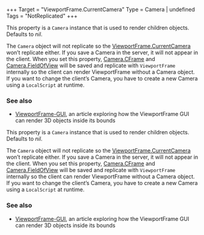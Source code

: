 +++
Target = "ViewportFrame.CurrentCamera"
Type = Camera | undefined
Tags = "NotReplicated"
+++

This property is a `Camera` instance that is used to render children objects. Defaults to *nil*.The `Camera` object will not replicate so the [ViewportFrame.CurrentCamera](https://developer.roblox.com/api-reference/property/ViewportFrame/CurrentCamera) won’t replicate either. If you save a Camera in the server, it will not appear in the client. When you set this property, [Camera.CFrame](https://developer.roblox.com/api-reference/property/Camera/CFrame) and [Camera.FieldOfView](https://developer.roblox.com/api-reference/property/Camera/FieldOfView) will be saved and replicate with `ViewportFrame` internally so the client can render ViewportFrame without a Camera object. If you want to change the client’s Camera, you have to create a new Camera using a `LocalScript` at runtime.### See also  - [ViewportFrame-GUI](https://developer.roblox.com/search#stq=ViewportFrame%20GUI), an article exploring how the ViewportFrame GUI can render 3D objects inside its bounds	This property is a `Camera` instance that is used to render children objects. Defaults to *nil*.The `Camera` object will not replicate so the [ViewportFrame.CurrentCamera](https://developer.roblox.com/api-reference/property/ViewportFrame/CurrentCamera) won’t replicate either. If you save a Camera in the server, it will not appear in the client. When you set this property, [Camera.CFrame](https://developer.roblox.com/api-reference/property/Camera/CFrame) and [Camera.FieldOfView](https://developer.roblox.com/api-reference/property/Camera/FieldOfView) will be saved and replicate with `ViewportFrame` internally so the client can render ViewportFrame without a Camera object. If you want to change the client’s Camera, you have to create a new Camera using a `LocalScript` at runtime.### See also  - [ViewportFrame-GUI](https://developer.roblox.com/search#stq=ViewportFrame%20GUI), an article exploring how the ViewportFrame GUI can render 3D objects inside its bounds